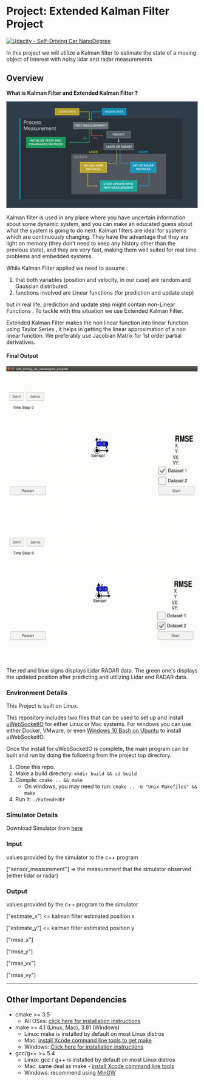 # Project: Extended Kalman Filter Project
[![Udacity - Self-Driving Car NanoDegree](https://s3.amazonaws.com/udacity-sdc/github/shield-carnd.svg)](http://www.udacity.com/drive)

In this project we will utilize a Kalman filter to estimate the state of a moving object of interest with noisy lidar and radar measurements

[//]: # (Image References)

[image1]: ./readme_data/EKF_process.JPG "EKF Process"

Overview
-------

**What is Kalman Filter and Extended Kalman Filter ?**


![EKF Process][image1]

Kalman filter is used in any place where you have uncertain information about some dynamic system, and you can make an educated guess about what the system is going to do next. Kalman filters are ideal for systems which are continuously changing. They have the advantage that they are light on memory (they don’t need to keep any history other than the previous state), and they are very fast, making them well suited for real time problems and embedded systems.

While Kalman Filter applied we need to assume :
1. that both variables (position and velocity, in our case) are random and Gaussian distributed.
2. functions involved are Linear functions (for prediction and update step)

but in real life, prediction and update step might contain non-Linear Functions . To tackle with this situation we use Extended Kalman Filter.

Extended Kalman Filter makes the non linear function into linear function using Taylor Series , it helps in getting the linear approximation of a non linear function. We preferably use Jacobian Matrix for 1st order partial derivatives.

#### Final Output

![Dataset_1_output](./readme_data/Dataset_1.gif)
![Dataset_2_output](./readme_data/Dataset_2.gif)

The red and blue signs displays Lidar RADAR data.
The green one's displays the updated position after predicting and utilizing Lidar and RADAR data.

### Environment Details

This Project is built on Linux.

This repository includes two files that can be used to set up and install [uWebSocketIO](https://github.com/uWebSockets/uWebSockets) for either Linux or Mac systems. For windows you can use either Docker, VMware, or even [Windows 10 Bash on Ubuntu](https://www.howtogeek.com/249966/how-to-install-and-use-the-linux-bash-shell-on-windows-10/) to install uWebSocketIO.

Once the install for uWebSocketIO is complete, the main program can be built and run by doing the following from the project top directory.

1. Clone this repo.
2. Make a build directory: `mkdir build && cd build`
3. Compile: `cmake .. && make`
   * On windows, you may need to run: `cmake .. -G "Unix Makefiles" && make`
4. Run it: `./ExtendedKF `

### Simulator Details

Download Simulator from [here](https://github.com/udacity/self-driving-car-sim/releases/)

### Input
values provided by the simulator to the c++ program

["sensor_measurement"] => the measurement that the simulator observed (either lidar or radar)


### Output
values provided by the c++ program to the simulator

["estimate_x"] <= kalman filter estimated position x

["estimate_y"] <= kalman filter estimated position y

["rmse_x"]

["rmse_y"]

["rmse_vx"]

["rmse_vy"]

---

## Other Important Dependencies

* cmake >= 3.5
  * All OSes: [click here for installation instructions](https://cmake.org/install/)
* make >= 4.1 (Linux, Mac), 3.81 (Windows)
  * Linux: make is installed by default on most Linux distros
  * Mac: [install Xcode command line tools to get make](https://developer.apple.com/xcode/features/)
  * Windows: [Click here for installation instructions](http://gnuwin32.sourceforge.net/packages/make.htm)
* gcc/g++ >= 5.4
  * Linux: gcc / g++ is installed by default on most Linux distros
  * Mac: same deal as make - [install Xcode command line tools](https://developer.apple.com/xcode/features/)
  * Windows: recommend using [MinGW](http://www.mingw.org/)
